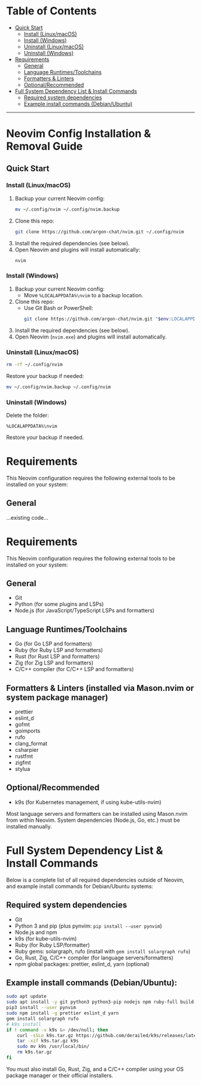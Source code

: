 # Table of Contents

- [Quick Start](#quick-start)
	- [Install (Linux/macOS)](#install-linuxmacos)
	- [Install (Windows)](#install-windows)
	- [Uninstall (Linux/macOS)](#uninstall-linuxmacos)
	- [Uninstall (Windows)](#uninstall-windows)
- [Requirements](#requirements)
	- [General](#general)
	- [Language Runtimes/Toolchains](#language-runtimestoolchains)
	- [Formatters & Linters](#formatters--linters-installed-via-masonnvim-or-system-package-manager)
	- [Optional/Recommended](#optionalrecommended)
- [Full System Dependency List & Install Commands](#full-system-dependency-list--install-commands)
	- [Required system dependencies](#required-system-dependencies)
	- [Example install commands (Debian/Ubuntu)](#example-install-commands-debianubuntu)

---

# Neovim Config Installation & Removal Guide

## Quick Start

### Install (Linux/macOS)
1. Backup your current Neovim config:
	```sh
	mv ~/.config/nvim ~/.config/nvim.backup
	```
2. Clone this repo:
	```sh
	git clone https://github.com/argon-chat/nvim.git ~/.config/nvim
	```
3. Install the required dependencies (see below).
4. Open Neovim and plugins will install automatically:
	```sh
	nvim
	```

### Install (Windows)
1. Backup your current Neovim config:
	- Move `%LOCALAPPDATA%\nvim` to a backup location.
2. Clone this repo:
	- Use Git Bash or PowerShell:
	  ```sh
	  git clone https://github.com/argon-chat/nvim.git "$env:LOCALAPPDATA\nvim"
	  ```
3. Install the required dependencies (see below).
4. Open Neovim (`nvim.exe`) and plugins will install automatically.

### Uninstall (Linux/macOS)
```sh
rm -rf ~/.config/nvim
```
Restore your backup if needed:
```sh
mv ~/.config/nvim.backup ~/.config/nvim
```

### Uninstall (Windows)
Delete the folder:
```
%LOCALAPPDATA%\nvim
```
Restore your backup if needed.

# Requirements

This Neovim configuration requires the following external tools to be installed on your system:

## General
...existing code...
# Requirements

This Neovim configuration requires the following external tools to be installed on your system:

## General
- Git
- Python (for some plugins and LSPs)
- Node.js (for JavaScript/TypeScript LSPs and formatters)

## Language Runtimes/Toolchains
- Go (for Go LSP and formatters)
- Ruby (for Ruby LSP and formatters)
- Rust (for Rust LSP and formatters)
- Zig (for Zig LSP and formatters)
- C/C++ compiler (for C/C++ LSP and formatters)

## Formatters & Linters (installed via Mason.nvim or system package manager)
- prettier
- eslint_d
- gofmt
- goimports
- rufo
- clang_format
- csharpier
- rustfmt
- zigfmt
- stylua

## Optional/Recommended
- k9s (for Kubernetes management, if using kube-utils-nvim)

Most language servers and formatters can be installed using Mason.nvim from within Neovim. System dependencies (Node.js, Go, etc.) must be installed manually.

# Full System Dependency List & Install Commands

Below is a complete list of all required dependencies outside of Neovim, and example install commands for Debian/Ubuntu systems:

## Required system dependencies
- Git
- Python 3 and pip (plus pynvim: `pip install --user pynvim`)
- Node.js and npm
- k9s (for kube-utils-nvim)
- Ruby (for Ruby LSP/formatter)
- Ruby gems: solargraph, rufo (install with `gem install solargraph rufo`)
- Go, Rust, Zig, C/C++ compiler (for language servers/formatters)
- npm global packages: prettier, eslint_d, yarn (optional)

## Example install commands (Debian/Ubuntu):

```sh
sudo apt update
sudo apt install -y git python3 python3-pip nodejs npm ruby-full build-essential
pip3 install --user pynvim
sudo npm install -g prettier eslint_d yarn
gem install solargraph rufo
# k9s install
if ! command -v k9s &> /dev/null; then
	curl -sSLo k9s.tar.gz https://github.com/derailed/k9s/releases/latest/download/k9s_Linux_amd64.tar.gz
	tar -xzf k9s.tar.gz k9s
	sudo mv k9s /usr/local/bin/
	rm k9s.tar.gz
fi
```

You must also install Go, Rust, Zig, and a C/C++ compiler using your OS package manager or their official installers.
